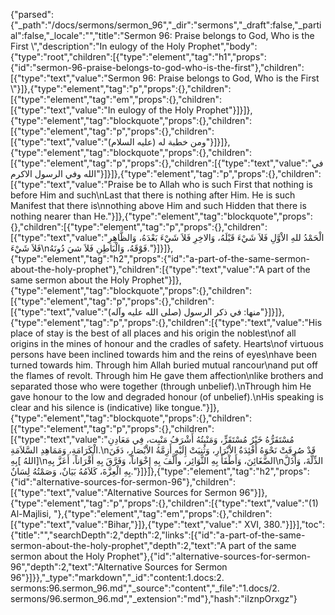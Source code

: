{"parsed":{"_path":"/docs/sermons/sermon_96","_dir":"sermons","_draft":false,"_partial":false,"_locale":"","title":"Sermon 96:  Praise belongs to God, Who is the First \\","description":"In eulogy of the Holy Prophet","body":{"type":"root","children":[{"type":"element","tag":"h1","props":{"id":"sermon-96-praise-belongs-to-god-who-is-the-first"},"children":[{"type":"text","value":"Sermon 96:  Praise belongs to God, Who is the First \\"}]},{"type":"element","tag":"p","props":{},"children":[{"type":"element","tag":"em","props":{},"children":[{"type":"text","value":"In eulogy of the Holy Prophet"}]}]},{"type":"element","tag":"blockquote","props":{},"children":[{"type":"element","tag":"p","props":{},"children":[{"type":"text","value":"ومن خطبة له (عليه السلام)"}]}]},{"type":"element","tag":"blockquote","props":{},"children":[{"type":"element","tag":"p","props":{},"children":[{"type":"text","value":"في الله وفي الرسول الاكرم"}]}]},{"type":"element","tag":"p","props":{},"children":[{"type":"text","value":"Praise be to Allah who is such First that nothing is before Him and such\nLast that there is nothing after Him. He is such Manifest that there is\nnothing above Him and such Hidden that there is nothing nearer than He."}]},{"type":"element","tag":"blockquote","props":{},"children":[{"type":"element","tag":"p","props":{},"children":[{"type":"text","value":"الْحَمْدُ للهِ الاْوَّلِ فَلاَ شَيْءَ قَبْلَهُ، وَالاخِرِ فَلاَ شَيْءَ بَعْدَهُ، وَالظَّاهِرِ فَلاَ شَيْءَ\nفَوْقَهُ، وَالْبَاطِنِ فَلاَ شيَ دُونَهُ."}]}]},{"type":"element","tag":"h2","props":{"id":"a-part-of-the-same-sermon-about-the-holy-prophet"},"children":[{"type":"text","value":"A part of the same sermon about the Holy Prophet"}]},{"type":"element","tag":"blockquote","props":{},"children":[{"type":"element","tag":"p","props":{},"children":[{"type":"text","value":"منها: في ذكر الرسول (صلى الله عليه وآله)"}]}]},{"type":"element","tag":"p","props":{},"children":[{"type":"text","value":"His place of stay is the best of all places and his origin the noblest\nof all origins in the mines of honour and the cradles of safety. Hearts\nof virtuous persons have been inclined towards him and the reins of eyes\nhave been turned towards him. Through him Allah buried mutual rancour\nand put off the flames of revolt. Through him He gave them affection\nlike brothers and separated those who were together (through unbelief).\nThrough him He gave honour to the low and degraded honour (of unbelief).\nHis speaking is clear and his silence is (indicative) like tongue."}]},{"type":"element","tag":"blockquote","props":{},"children":[{"type":"element","tag":"p","props":{},"children":[{"type":"text","value":"مُسْتَقَرُّهُ خَيْرُ مُسْتَقَرٍّ، وَمَنْبِتُهُ أَشْرَفُ مَنْبِت، فِي مَعَادِنِ الْكَرَامَةِ، وَمَمَاهِدِ السَّلاَمَةِ.\nقَدْ صُرِفَتْ نَحْوَهُ أَفْئِدَةُ الاْبْرَارِ، وَثُنِيَتْ إِلَيْهِ أَزِمَّةُ الاْبْصَارِ، دَفَنَ [اللهُ ]بِهِ\nالضَّغَائِنَ، وَأَطْفَأَ بِهِ الثَّوَائِر، وأَلَّفَ بِهِ إِخْوَاناً، وَفَرَّقَ بِهِ أَقْرَاناً، أَعَزَّ بِهِ\nالذِّلَّةَ، وَأَذَلَّ بِهِ الْعِزَّةَ، كَلاَمُهُ بَيَانٌ، وَصَمْتُهُ لِسَانٌ."}]}]},{"type":"element","tag":"h2","props":{"id":"alternative-sources-for-sermon-96"},"children":[{"type":"text","value":"Alternative Sources for Sermon 96"}]},{"type":"element","tag":"p","props":{},"children":[{"type":"text","value":"(1) Al-Majlisi, "},{"type":"element","tag":"em","props":{},"children":[{"type":"text","value":"Bihar,"}]},{"type":"text","value":" XVI, 380."}]}],"toc":{"title":"","searchDepth":2,"depth":2,"links":[{"id":"a-part-of-the-same-sermon-about-the-holy-prophet","depth":2,"text":"A part of the same sermon about the Holy Prophet"},{"id":"alternative-sources-for-sermon-96","depth":2,"text":"Alternative Sources for Sermon 96"}]}},"_type":"markdown","_id":"content:1.docs:2. sermons:96.sermon_96.md","_source":"content","_file":"1.docs/2. sermons/96.sermon_96.md","_extension":"md"},"hash":"iIznpOrxgz"}